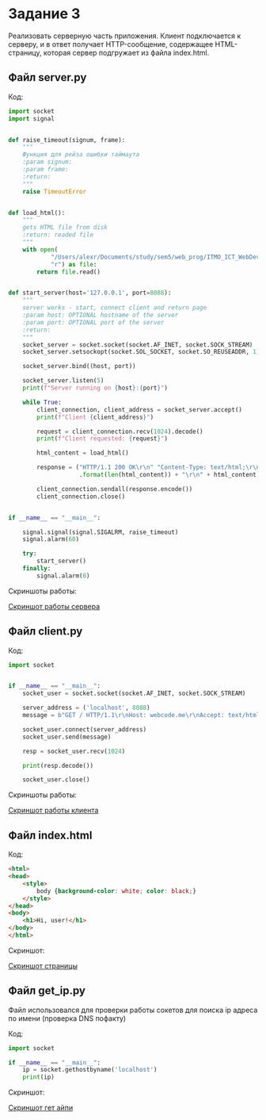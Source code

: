 # Задание 3

Реализовать серверную часть приложения. Клиент подключается к серверу, и в ответ получает HTTP-сообщение, содержащее 
HTML-страницу, которая сервер подгружает из файла index.html.

## Файл server.py

Код:

```python
import socket
import signal


def raise_timeout(signum, frame):
    """
    Функция для рейза ошибки таймаута
    :param signum:
    :param frame:
    :return:
    """
    raise TimeoutError


def load_html():
    """
    gets HTML file from disk
    :return: readed file
    """
    with open(
            "/Users/alexr/Documents/study/sem5/web_prog/ITMO_ICT_WebDevelopment_2024-2025/students/k3342/Rozanov_Alexey/lab_1/task_3/index.html",
            "r") as file:
        return file.read()


def start_server(host='127.0.0.1', port=8088):
    """
    server works - start, connect client and return page
    :param host: OPTIONAL hostname of the server
    :param port: OPTIONAL port of the server
    :return:
    """
    socket_server = socket.socket(socket.AF_INET, socket.SOCK_STREAM)
    socket_server.setsockopt(socket.SOL_SOCKET, socket.SO_REUSEADDR, 1)

    socket_server.bind((host, port))

    socket_server.listen(5)
    print(f"Server running on {host}:{port}")

    while True:
        client_connection, client_address = socket_server.accept()
        print(f"Client {client_address}")

        request = client_connection.recv(1024).decode()
        print(f"Client requested: {request}")

        html_content = load_html()

        response = ("HTTP/1.1 200 OK\r\n" "Content-Type: text/html;\r\n" "Content-Length: {}\r\n"
                    .format(len(html_content)) + "\r\n" + html_content)

        client_connection.sendall(response.encode())
        client_connection.close()


if __name__ == "__main__":

    signal.signal(signal.SIGALRM, raise_timeout)
    signal.alarm(60)

    try:
        start_server()
    finally:
        signal.alarm(0)
```

Скриншоты работы:

[Скриншот работы сервера](imgs/task3_server.png)

## Файл client.py

Код:

```python
import socket


if __name__ == "__main__":
    socket_user = socket.socket(socket.AF_INET, socket.SOCK_STREAM)

    server_address = ('localhost', 8088)
    message = b"GET / HTTP/1.1\r\nHost: webcode.me\r\nAccept: text/html\r\nConnection: close\r\n\r\n"

    socket_user.connect(server_address)
    socket_user.send(message)

    resp = socket_user.recv(1024)

    print(resp.decode())

    socket_user.close()
```

Скриншоты работы:

[Скриншот работы клиента](imgs/task3_client.png)

## Файл index.html

Код:

```html
<html>
<head>
	<style>
		body {background-color: white; color: black;}
	</style>
</head>
<body>
	<h1>Hi, user!</h1>
</body>
</html>
```

Скриншот:

[Скриншот страницы](imgs/task3_html.png)

## Файл get_ip.py

Файл использовался для проверки работы сокетов для поиска ip адреса по имени (проверка DNS пофакту)

Код:

```python
import socket

if __name__ == "__main__":
    ip = socket.gethostbyname('localhost')
    print(ip)
```

Скриншот:

[Скриншот гет айпи](imgs/task3_ip.png)
